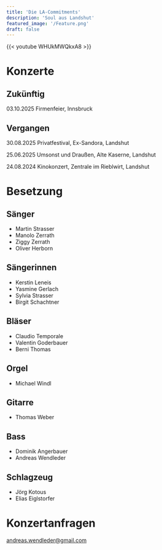```yaml
---
title: 'Die LA-Commitments'
description: 'Soul aus Landshut'
featured_image: '/Feature.png'
draft: false
---
```


{{< youtube WHUkMWQkxA8 >}}

# Konzerte

## Zukünftig

03.10.2025 Firmenfeier, Innsbruck

## Vergangen

30.08.2025 Privatfestival, Ex-Sandora, Landshut

25.06.2025 Umsonst und Draußen, Alte Kaserne, Landshut

24.08.2024 Kinokonzert, Zentrale im Rieblwirt, Landshut

# Besetzung

## Sänger

* Martin Strasser
* Manolo Zerrath
* Ziggy Zerrath
* Oliver Herborn

## Sängerinnen

* Kerstin Leneis
* Yasmine Gerlach
* Sylvia Strasser
* Birgit Schachtner

## Bläser

* Claudio Temporale
* Valentin Goderbauer
* Berni Thomas

## Orgel

* Michael Windl

## Gitarre

* Thomas Weber

## Bass

* Dominik Angerbauer
* Andreas Wendleder

## Schlagzeug

* Jörg Kotous
* Elias Eiglstorfer

# Konzertanfragen

andreas.wendleder@gmail.com

